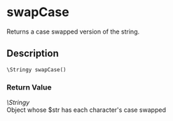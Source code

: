 # swapCase
Returns a case swapped version of the string.

## Description
`\Stringy swapCase()`


### Return Value
_\Stringy_  
Object whose $str has each character's case swapped